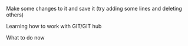 Make some changes to it and save it (try adding some lines and deleting others)

Learning how to work with GIT/GIT hub

What to do now